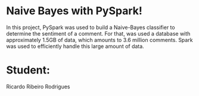 # Naive Bayes with PySpark!

In this project, PySpark was used to build a Naive-Bayes classifier to determine the sentiment of a comment. For that, was used a database with approximately 1.5GB of data, which amounts to 3.6 million comments. Spark was used to efficiently handle this large amount of data.

# Student:
Ricardo Ribeiro Rodrigues
